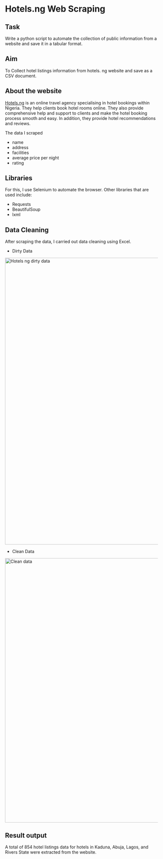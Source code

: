 # Hotels.ng Web Scraping

## Task
Write a python script to automate the collection of public information from a website and save it in a tabular format. 

## Aim 
To Collect hotel listings information from hotels. ng website and save as a CSV document.

## About the website
[Hotels.ng](https://hotels.ng/) is an online travel agency specialising in hotel bookings within Nigeria. They help clients book hotel rooms online. They also provide comprehensive help and support to clients and make the hotel booking process smooth and easy. In addition, they provide hotel recommendations and reviews.

The data I scraped
- name
- address
- facilities
- average price per night
- rating

## Libraries
For this, I use Selenium to automate the browser. Other libraries that are used include:
- Requests
- BeautifulSoup
- lxml

## Data Cleaning
After scraping the data, I carried out data cleaning using Excel.

- Dirty Data
<img width="945" alt="Hotels ng dirty data" src="https://user-images.githubusercontent.com/92667306/161396374-0998a148-2894-4719-af36-886c5d818e0c.PNG">

- Clean Data
<img width="871" alt="Clean data" src="https://user-images.githubusercontent.com/92667306/161397381-39d00cf2-32c9-4f4b-bea8-4ded1cc86a65.PNG">

## Result output
A total of  854 hotel listings data for hotels in Kaduna, Abuja, Lagos, and Rivers State were extracted from the website. 

